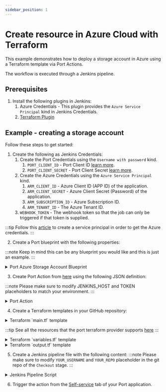 ```yaml
---
sidebar_position: 1
---
```


# Create resource in Azure Cloud with Terraform

This example demonstrates how to deploy a storage account in Azure using a Terraform template via Port Actions.

The workflow is executed through a Jenkins pipeline.

## Prerequisites
1. Install the following plugins in Jenkins: 
   1. Azure Credentials - This plugin provides the `Azure Service Principal` kind in Jenkins Credentials.
   2. [Terraform Plugin](https://plugins.jenkins.io/terraform/)

## Example - creating a storage account

Follow these steps to get started:

1. Create the following as Jenkins Credentials:
    1. Create the Port Credentials using the `Username with password` kind.
        1. `PORT_CLIENT_ID` - Port Client ID [learn more](../../../../build-your-software-catalog/sync-data-to-catalog/api/#get-api-token).
        2. `PORT_CLIENT_SECRET` - Port Client Secret [learn more](../../../../build-your-software-catalog/sync-data-to-catalog/api/#get-api-token).
    2. Create the Azure Credentials using the `Azure Service Principal` kind.
        1. `ARM_CLIENT_ID` - Azure Client ID (APP ID) of the application.
        2. `ARM_CLIENT_SECRET` - Azure Client Secret (Password) of the application.
        3. `ARM_SUBSCRIPTION_ID` - Azure Subscription ID.
        4. `ARM_TENANT_ID` - The Azure Tenant ID.
    3. `WEBHOOK_TOKEN` - The webhook token so that the job can only be triggered if that token is supplied.

:::tip
Follow this [article](https://learn.microsoft.com/en-us/cli/azure/azure-cli-sp-tutorial-1?tabs=bash) to create a service principal in order to get the Azure credentials.
:::

2. Create a Port blueprint with the following properties:

:::note
Keep in mind this can be any blueprint you would like and this is just an example.
:::

<details>
    <summary>Port Azure Storage Account Blueprint</summary>

```json showLineNumbers
{
    "identifier": "azureStorage",
    "title": "Azure Storage Account",
    "icon": "Azure",
    "schema": {
        "properties": {
            "storage_name": {
                "title": "Account Name",
                "type": "string",
                "minLength": 3,
                "maxLength": 63,
                "icon": "DefaultProperty"
            },
            "storage_location": {
                "icon": "DefaultProperty",
                "title": "Location",
                "type": "string"
            },
            "url": {
                "title": "URL",
                "format": "url",
                "type": "string",
                "icon": "DefaultProperty"
            }
        },
        "required": [
            "storage_name",
            "storage_location"
        ]
    },
    "mirrorProperties": {},
    "calculationProperties": {},
    "relations": {}
}
```

  </details>


3. Create Port Action from [here](https://app.getport.io/self-serve) using the following JSON definition:

:::note
Please make sure to modify JENKINS_HOST and TOKEN placeholders to match your environment.
:::

  <details>
  <summary>Port Action</summary>

```json showLineNumbers
{
    "identifier": "create_azure_storage",
    "title": "Create Azure Storage",
    "icon": "S3",
    "userInputs": {
        "properties": {
            "storage_name": {
                "title": "Storage Name",
                "type": "string",
                "minLength": 3,
                "maxLength": 63
            },
            "storage_location": {
                "icon": "DefaultProperty",
                "title": "Storage Location",
                "description": "storage account geo region",
                "type": "string"
            }
        },
        "required": [
            "storage_name"
        ],
        "order": [
            "storage_name"
        ]
    },
    "invocationMethod": {
        "type": "WEBHOOK",
        "agent": false,
        "url": "https://<JENKINS_HOST>/generic-webhook-trigger/invoke?token=<TOKEN>",
        "synchronized": false,
        "method": "POST"
    },
    "trigger": "CREATE",
    "requiredApproval": false
}
```

  </details>

4. Create a Terraform templates in your GitHub repository:

<details>
  <summary>Terraform `main.tf` template</summary>
  
  ```yaml
    # Configure the Azure provider
    terraform {
        required_providers {
            azurerm = {
                source  = "hashicorp/azurerm"
                version = "~> 3.0.2"
            }
            port = {
                source  = "port-labs/port-labs"
                version = "~> 1.0.0"
            }
        }

        required_version = ">= 1.1.0"
    }

    provider "azurerm" {

        features {}
    }

    provider "port" {
        client_id = var.port_client_id
        secret    = var.port_client_secret
    }

    resource "azurerm_storage_account" "storage_account" {
        name                = var.storage_account_name
        resource_group_name = var.resource_group_name

        location                 = var.location
        account_tier             = "Standard"
        account_replication_type = "LRS"
        account_kind             = "StorageV2"
    }

    resource "port_entity" "azure_storage_account" {
        count      = length(azurerm_storage_account.storage_account) > 0 ? 1 : 0
        identifier = var.storage_account_name
        title      = var.storage_account_name
        blueprint  = "azureStorage"
        run_id     = var.port_run_id
        properties = {
            string_props = {
            "storage_name"     = var.storage_account_name,
            "storage_location" = var.location,
            "endpoint"         = azurerm_storage_account.storage_account.primary_web_endpoint
            }
        }

        depends_on = [azurerm_storage_account.storage_account]
    }
  ```
</details>

:::tip
See all the resources that the port terraform provider supports [here](https://registry.terraform.io/providers/port-labs/port-labs/latest/docs)
:::

<details>
  <summary>Terraform `variables.tf` template</summary>
  
  ```yaml
    # Service Principal Variables

    variable "resource_group_name" {
        type        = string
        default     = "myTFResourceGroup"
        description = "RG name in Azure"
    }

    variable "location" {
        type        = string
        default     = "westus2"
        description = "RG location in Azure"
    }

    variable "storage_account_name" {
        type        = string
        description = "Storage Account name in Azure"
        default     = "demo"
    }

    variable "port_run_id" {
        type        = string
        description = "The runID of the action run that created the entity"
    }

    variable "port_client_id" {
        type        = string
        description = "The Port client ID"
    }

    variable "port_client_secret" {
        type        = string
        description = "The Port client secret"
    }
  ```
</details>

<details>
<summary>Terraform `output.tf` template</summary>
  
  ```yaml
    output "endpoint_url" {
        value = azurerm_storage_account.storage_account.primary_web_endpoint
    }
  ```
</details>

5. Create a Jenkins pipeline file  with the following content:
:::note
Please make sure to modify `YOUR_USERNAME` and `YOUR_REPO` placeholder in the git repo of the `Checkout` stage.
:::

<details>
<summary>Jenkins Pipeline Script</summary>

```yml showLineNumbers
import groovy.json.JsonSlurper

pipeline {
    agent any
    tools {
        "org.jenkinsci.plugins.terraform.TerraformInstallation" "terraform"
    }
    environment {
        TF_HOME = tool('terraform')
        TF_IN_AUTOMATION = "true"
        PATH = "$TF_HOME:$PATH"
        
        PORT_ACCESS_TOKEN = ""
        endpoint_url = ""

    }
    
    triggers {
        GenericTrigger(
            genericVariables: [
                [key: 'storage_name', value: '$.payload.properties.storage_name'],
                [key: 'storage_location', value: '$.payload.properties.storage_location'],
                [key: 'PORT_RUN_ID', value: '$.context.runId'],
                [key: 'BLUEPRINT_ID', value: '$.context.blueprint']
            ],
            causeString: 'Triggered by Port',
            allowSeveralTriggersPerBuild: true,
            tokenCredentialId: "WEBHOOK_TOKEN",
            
            regexpFilterExpression: '',
            regexpFilterText: '',
            printContributedVariables: true,
            printPostContent: true
        )
    }

    stages {
        stage('Checkout') {
            steps {
                git branch: 'main', credentialsId: 'github', url: 'git@github.com:<YOUR_USERNAME>/<YOUR_REPO>.git'
            }
        }
        stage('Get access token') {
            steps {
                withCredentials([usernamePassword(
                    credentialsId: 'port-credentials', 
                    usernameVariable: 'PORT_CLIENT_ID', 
                    passwordVariable: 'PORT_CLIENT_SECRET')]) {
                    script {
                        // Execute the curl command and capture the output
                        def result = sh(returnStdout: true, script: """
                            accessTokenPayload=\$(curl -X POST \
                                -H "Content-Type: application/json" \
                                -d '{"clientId": "${PORT_CLIENT_ID}", "clientSecret": "${PORT_CLIENT_SECRET}"}' \
                                -s "https://api.getport.io/v1/auth/access_token")
                            echo \$accessTokenPayload
                        """)

                        // Parse the JSON response using JsonSlurper
                        def jsonSlurper = new JsonSlurper()
                        def payloadJson = jsonSlurper.parseText(result.trim())

                        // Access the desired data from the payload
                        PORT_ACCESS_TOKEN = payloadJson.accessToken
                    }
                }
            }
        }
        
        stage('Terraform Azure') {
            steps {
                withCredentials([azureServicePrincipal(
                    credentialsId: 'azure',
                    subscriptionIdVariable: 'ARM_SUBSCRIPTION_ID',
                    clientIdVariable: 'ARM_CLIENT_ID',
                    clientSecretVariable: 'ARM_CLIENT_SECRET',
                    tenantIdVariable: 'ARM_TENANT_ID'
                ), usernamePassword(credentialsId: 'port-credentials', usernameVariable: 'TF_VAR_port_client_id', passwordVariable: 'TF_VAR_port_client_secret')]) {
                    script {
                        echo 'Initializing Terraform'
                        sh 'terraform init'
                        
                        echo 'Validating Terraform configuration'
                        sh 'terraform validate'
                        
                        echo 'Creating Terraform Plan'
                        sh """
                        terraform plan -out=tfazure -var storage_account_name=$storage_name -var location=$storage_location -var port_run_id=$PORT_RUN_ID -target=azurerm_storage_account.storage_account
                        """
                        
                        echo 'Applying Terraform changes'
                        sh 'terraform apply -auto-approve -input=false tfazure'
                    }
                }
            }

        }
        stage('Notify Azure Stage') {
            steps {
                script {
                    def logs_report_response = sh(script: """
                        curl -X POST \
                            -H "Content-Type: application/json" \
                            -H "Authorization: Bearer ${PORT_ACCESS_TOKEN}" \
                            -d '{"message": "Created azure resource"}' \
                            "https://api.getport.io/v1/actions/runs/$PORT_RUN_ID/logs"
                    """, returnStdout: true)

                    println(logs_report_response)
                }
            }
        }
        stage('Terraform Port') {
            steps {
                withCredentials([azureServicePrincipal(
                    credentialsId: 'azure',
                    subscriptionIdVariable: 'ARM_SUBSCRIPTION_ID',
                    clientIdVariable: 'ARM_CLIENT_ID',
                    clientSecretVariable: 'ARM_CLIENT_SECRET',
                    tenantIdVariable: 'ARM_TENANT_ID'
                ), usernamePassword(credentialsId: 'port-credentials', usernameVariable: 'TF_VAR_port_client_id', passwordVariable: 'TF_VAR_port_client_secret')]) {
                    script {

                        echo 'Creating Terraform Plan'
                        sh """
                        terraform plan -out=tfport -var storage_account_name=$storage_name -var location=$storage_location -var port_run_id=$PORT_RUN_ID
                        """
                        
                        echo 'Applying Terraform changes'
                        sh 'terraform apply -auto-approve -input=false tfport'
                    }
                }
            }

        }

        stage('Notify Port Stage') {
            steps {
                script {
                    def logs_report_response = sh(script: """
                        curl -X POST \
                            -H "Content-Type: application/json" \
                            -H "Authorization: Bearer ${PORT_ACCESS_TOKEN}" \
                            -d '{"message": "Created port entity"}' \
                            "https://api.getport.io/v1/actions/runs/$PORT_RUN_ID/logs"
                    """, returnStdout: true)

                    println(logs_report_response)
                }
            }
        }

        stage('Update Run Status') {
            steps {
                script {
                    def status_report_response = sh(script: """
                        curl -X PATCH \
                          -H "Content-Type: application/json" \
                          -H "Authorization: Bearer ${PORT_ACCESS_TOKEN}" \
                          -d '{"status":"SUCCESS", "message": {"run_status": "Jenkins CI/CD Run completed successfully!"}}' \
                             "https://api.getport.io/v1/actions/runs/${PORT_RUN_ID}"
                    """, returnStdout: true)

                    println(status_report_response)
                }
            }
        }
    }
    
    post {

        failure {
            // Update Port Run failed.
            script {
                def status_report_response = sh(script: """
                    curl -X PATCH \
                        -H "Content-Type: application/json" \
                        -H "Authorization: Bearer ${PORT_ACCESS_TOKEN}" \
                        -d '{"status":"FAILURE", "message": {"run_status": "Failed to create azure resource ${storage_name}"}}' \
                            "https://api.getport.io/v1/actions/runs/${PORT_RUN_ID}"
                """, returnStdout: true)

                println(status_report_response)
            }
        }

        // Clean after build
        always {
            cleanWs(cleanWhenNotBuilt: false,
                    deleteDirs: true,
                    disableDeferredWipeout: false,
                    notFailBuild: true,
                    patterns: [[pattern: '.gitignore', type: 'INCLUDE'],
                               [pattern: '.propsfile', type: 'EXCLUDE']])
        }
    }
}
```

</details>

6. Trigger the action from the [Self-service](https://app.getport.io/self-serve) tab of your Port application.
